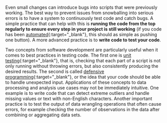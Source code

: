Even small changes can introduce bugs into scripts that were previously working. The best way to prevent issues from snowballing into serious errors is to have a system to continuously test code and catch bugs. A simple practice that can help with this is **running the code from the top regularly to ensure every step in your project is still working** (if you code has been [automated](https://devinnovationlab.github.io/guides/principles/coding.html#automate-your-workflow-from-the-start){:target="_blank"}, this should as simple as pushing one button). A more advanced practice is to **write code to test your code**.
 
Two concepts from software development are particularly useful when it comes to best practices in testing code. The first one is [unit testing](https://tuskr.app/learn/unit-testing){:target="_blank"}, that is, checking that each part of a script is not only running without throwing errors, but also consistently producing the desired results. The second is called [defensive programming](https://en.wikipedia.org/wiki/Defensive_programming){:target="_blank"}, or the idea that your code should be able to handle unexpected input. Applications of these concepts to data processing and analysis use cases may not be immediately intuitive. One example is to write code that can detect extreme outliers and handle missing values or text with non-English characters. Another important practice is to test the output of data wrangling operations that often cause errors, for example checking the number of observations in the data after combining or aggregating data sets. 
